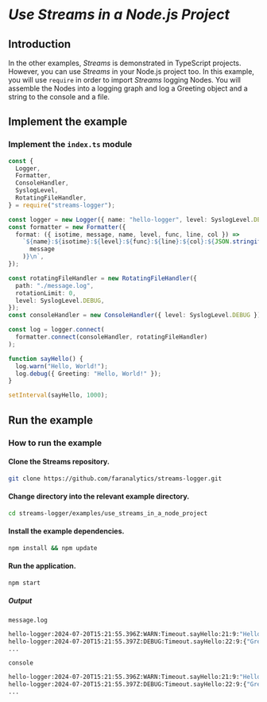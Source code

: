 # _Use Streams in a Node.js Project_

## Introduction

In the other examples, _Streams_ is demonstrated in TypeScript projects. However, you can use _Streams_ in your Node.js project too. In this example, you will use `require` in order to import _Streams_ logging Nodes. You will assemble the Nodes into a logging graph and log a Greeting object and a string to the console and a file.

## Implement the example

### Implement the `index.ts` module

```ts
const {
  Logger,
  Formatter,
  ConsoleHandler,
  SyslogLevel,
  RotatingFileHandler,
} = require("streams-logger");

const logger = new Logger({ name: "hello-logger", level: SyslogLevel.DEBUG });
const formatter = new Formatter({
  format: ({ isotime, message, name, level, func, line, col }) =>
    `${name}:${isotime}:${level}:${func}:${line}:${col}:${JSON.stringify(
      message
    )}\n`,
});

const rotatingFileHandler = new RotatingFileHandler({
  path: "./message.log",
  rotationLimit: 0,
  level: SyslogLevel.DEBUG,
});
const consoleHandler = new ConsoleHandler({ level: SyslogLevel.DEBUG });

const log = logger.connect(
  formatter.connect(consoleHandler, rotatingFileHandler)
);

function sayHello() {
  log.warn("Hello, World!");
  log.debug({ Greeting: "Hello, World!" });
}

setInterval(sayHello, 1000);
```

## Run the example

### How to run the example

#### Clone the Streams repository.

```bash
git clone https://github.com/faranalytics/streams-logger.git
```

#### Change directory into the relevant example directory.

```bash
cd streams-logger/examples/use_streams_in_a_node_project
```

#### Install the example dependencies.

```bash
npm install && npm update
```

#### Run the application.

```bash
npm start
```

##### Output

`message.log`

```bash
hello-logger:2024-07-20T15:21:55.396Z:WARN:Timeout.sayHello:21:9:"Hello, World!"
hello-logger:2024-07-20T15:21:55.397Z:DEBUG:Timeout.sayHello:22:9:{"Greeting":"Hello, World!"}
...
```

`console`

```bash
hello-logger:2024-07-20T15:21:55.396Z:WARN:Timeout.sayHello:21:9:"Hello, World!"
hello-logger:2024-07-20T15:21:55.397Z:DEBUG:Timeout.sayHello:22:9:{"Greeting":"Hello, World!"}
...
```
